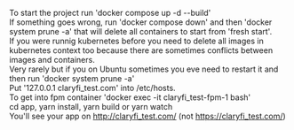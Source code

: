 To start the project run 'docker compose up -d --build' <br/>
If something goes wrong, run 'docker compose down' and then 'docker system prune -a' that will delete all containers to start from 'fresh start'.<br/>
If you were runnig kubernetes before you need to delete all images in kubernetes context too because there are sometimes conflicts between images and containers. <br/>
Very rarely but if you on Ubuntu sometimes you eve need to restart it and then run 'docker system prune -a'  <br/>
Put '127.0.0.1       claryfi_test.com' into /etc/hosts. <br/>
To get into fpm container 'docker exec -it claryfi_test-fpm-1 bash' <br/>
cd app, yarn install, yarn build or yarn watch <br/>
You'll see your app on http://claryfi_test.com/ (not https://claryfi_test.com/)<br/>


